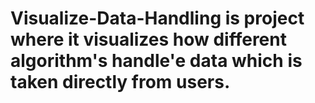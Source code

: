 # Visualize-Data-Handling is project where it visualizes how different algorithm's handle'e data which is taken directly from users.
